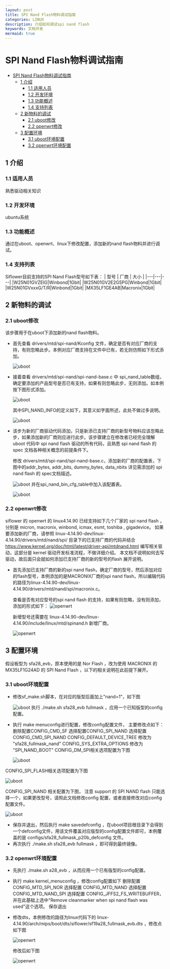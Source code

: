 ```yaml
---
layout: post
title: SPI Nand Flash物料调试指南
categories: LINUX
description: 介绍如何调试spi nand flash
keywords: 文档开发
mermaid: true
---
```


# SPI Nand Flash物料调试指南

<!-- @import "[TOC]" {cmd="toc" depthFrom=1 depthTo=6 orderedList=false} -->

<!-- code_chunk_output -->

- [SPI Nand Flash物料调试指南](#spi-nand-flash物料调试指南)
  - [1 介绍](#1-介绍)
    - [1.1 适用人员](#11-适用人员)
    - [1.2 开发环境](#12-开发环境)
    - [1.3 功能概述](#13-功能概述)
    - [1.4 支持列表](#14-支持列表)
  - [2 新物料的调试](#2-新物料的调试)
    - [2.1 uboot修改](#21-uboot修改)
    - [2.2 openwrt修改](#22-openwrt修改)
  - [3 配置环境](#3-配置环境)
    - [3.1 uboot环境配置](#31-uboot环境配置)
    - [3.2 openwrt环境配置](#32-openwrt环境配置)

<!-- /code_chunk_output -->

## 1 介绍
### 1.1 适用人员

熟悉驱动相关知识

### 1.2 开发环境

ubuntu系统

### 1.3 功能概述

通过在uboot、openwrt、linux下修改配置，添加新的nand flash物料并进行调试。

### 1.4 支持列表

Siflower目前支持的SPI Nand Flash型号如下表：
| 型号 | 厂商 | 大小 |
|---|---|---|
|W25N01GVZEIG|Winbond|1Gbit|
|W25N01GV2E2G5PG|Winbond|1Gbit|
|W25N01GVxxxG/T/R|Winbond|1Gbit|
|MX35LF1GE4AB|Macronix|1Gbit|

## 2 新物料的调试
### 2.1 uboot修改

该步骤用于在uboot下添加新的nand flash物料。
* 首先查看 drivers/mtd/spi-nand/Kconfig 文件，确定是否有对应厂商的支持，有则忽略此步。本例对应厂商支持在文件中已有，若无则仿照如下形式添加。 

  ![uboot](/assets/images/bsp/Kconfig.png)
* 接着查看 drivers/mtd/spi-nand/spi-nand-base.c 中 spi_nand_table数组，确定要添加的产品型号是否已有支持，如果有则忽略此步，无则添加。如本例按下图形式添加。
  
  ![uboot](/assets/images/bsp/nand_table.png)
  
  其中SPI_NAND_INFO的定义如下，其意义如字面所述，此处不做过多说明。

  ![uboot](/assets/images/bsp/spi_nand_info.png)
* 该步为新的⼚商驱动代码添加，只是新添已⽀持⼚商的新型号物料应该忽略此步，如果添加新的⼚商则应进⾏此步。该步骤建⽴在修改者已经完全理解 uboot 代码中 spi nand flash 驱动的所有代码，且熟悉 spi nand flash 的 spec ⽂档各种相关概念的前提条件下。

  修改 drivers/mtd/spi-nand/spi-nand-base.c，添加新的厂商的配置表，下图中的addr_bytes, addr_bits, dummy_bytes, data_nbits 详⻅需添加的 spi nand flash 的 spec⽂档描述。

  ![uboot](/assets/images/bsp/macronix-table.png)
  并在spi_nand_bin_cfg_table中加入该配置表。

  ![uboot](/assets/images/bsp/spi_nand_bind_cfg_table.png)

### 2.2 openwrt修改

siflower 的 openwrt 的 linux4.14.90 已经⽀持如下⼏个⼚家的 spi nand flash ，分别是 micron, macronix, winbond, icmax, esmt, toshiba , gigadevice。
如果要添加新的⼚商，请参照 linux-4.14.90-dev/linux-4.14.90/drivers/mtd/nand/spi/ ⽬录下的已⽀持⼚商的代码并结合 https://www.kernel.org/doc/html/latest/driver-api/mtdnand.html 编写相关驱动，这部分是 kernel 驱动开发标准流程，不做详细介绍。
本⽂档不说明如何去写驱动，故后⾯只会就如何添加已⽀持⼚商的新的型号的flash 展开说明。

* 首先添加已支持厂商的新的spi nand flash，确定厂商的型号，然后添加对应的flash型号，本例添加的是MACRONIX厂商的spi nand flash，所以编辑代码的路径为linux-4.14.90-dev/linux-4.14.90/drivers/mtd/nand/spi/macronix.c。
  
  查看是否有对应型号的spi nand flash 的支持，如果有则忽略，没有则添加，添加的形式如下：
  ![openwrt](/assets/images/bsp/macronix_spinand.png)

  新增型号还需要在 linux-4.14.90-dev/linux-4.14.90/include/linux/mtd/spinand.h 新增厂商。

  ![openwrt](/assets/images/bsp/spi-nand-manufacturers.png)

## 3 配置环境

假设板型为 sfa28_evb，原本使⽤的是 Nor Flash ，改为使⽤ MACRONIX 的MX35LF1G24AD 的 SPI Nand Flash ，以下的相关说明在此前提下展开。

### 3.1 uboot环境配置

* 修改sf_make.sh脚本，在对应的版型后面加上"nand=1"，如下图
  
  ![uboot](/assets/images/bsp/sf_make.png)
  执行 ./make.sh sfa28_evb fullmask ，应用一个已知版型的config配置。
* 执行 make menuconfig进行配置，修改config配置文件， 主要修改点如下：
  删除配置CONFIG_CMD_SF
  选择配置CONFIG_SPI_NAND
  选择配置CONFIG_CMD_SPI_NAND
  CONFIG_DEFAULT_DEVICE_TREE 修改为 "sfa28_fullmask_nand"
  CONFIG_SYS_EXTRA_OPTIONS 修改为 "SPI_NAND_BOOT"
  CONFIG_DM_SPI相关选项配置为下图

  ![uboot](/assets/images/bsp/dm_spi.png)
  
CONFIG_SPI_FLASH相关选项配置为下图

  ![uboot](/assets/images/bsp/spi_flash.png)
  
CONFIG_SPI_NAND 相关配置为下图， 注意 support 的 SPI NAND flash 只能选择⼀个，如果更改型号，请照此⽂档修改config 配置，或者直接修改对应config 配置⽂件。

  ![uboot](/assets/images/bsp/config_spi_nand.png)
  
* 保存并退出，然后执行 make savedefconfig ，在uboot项目根目录下会得到一个defconfig文件，用该文件覆盖对应版型的config配置文件即可，本例覆盖的是 configs/sfa28_fullmask_p20b_defconfig 文件。
* 再次执行 ./make.sh sfa28_evb fullmask ，即可得到最终镜像。
 
### 3.2 openwrt环境配置

* 先执行 ./make.sh a28_evb ，从而应用一个已有版型的config配置。
* 执行 make kernel_menuconfig ，修改config配置如下
  删除配置CONFIG_MTD_SPI_NOR
  选择配置 CONFIG_MTD_NAND
  选择配置 CONFIG_MTD_NAND_SPI
  选择配置 CONFIG_JFFS2_FS_WRITEBUFFER，并在此基础上选中"Remove cleanmarker when spi nand flash was used"这个选项。
  保存退出
* 修改dts，本例修改的路径为linux代码下的 linux-4.14.90/arch/mips/boot/dts/siflower/sf19a28_fullmask_evb.dts ，修改点如下图
  
  ![openwrt](/assets/images/bsp/dts.png)
  
  修改后如下图

  ![openwrt](/assets/images/bsp/dts-new.png)
